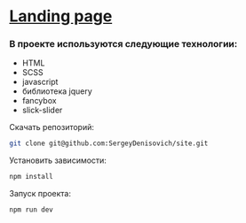 # [Landing page](https://sergeydenisovich.github.io/test/)

### В проекте используются следующие технологии:
- HTML
- SCSS
- javascript
- библиотека jquery
- fancybox
- slick-slider

Скачать репозиторий:

```sh
git clone git@github.com:SergeyDenisovich/site.git
```

Установить зависимости:

```sh
npm install
```

Запуск проекта:

```sh
npm run dev
```

